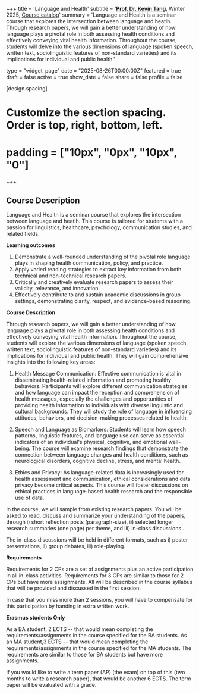 +++
title = 'Language and Health'
subtitle = '[**Prof. Dr. Kevin Tang**](https://slam.phil.hhu.de/authors/kevin/), Winter 2025, [Course catalog](https://lsf.hhu.de/qisserver/servlet/de.his.servlet.RequestDispatcherServlet?state=verpublish&status=init&vmfile=no&publishid=268153&moduleCall=webInfo&publishConfFile=webInfo&publishSubDir=veranstaltung)'
summary = 'Language and Health is a seminar course that explores the intersection between language and heatlh. Through research papers, we will gain a better understanding of how language plays a pivotal role in both assessing health conditions and effectively conveying vital health information. Throughout the course, students will delve into the various dimensions of language (spoken speech, written text, sociolinguistic features of non-standard varieties) and its implications for individual and public health.'

type = "widget_page"
date = "2025-08-26T00:00:00Z"
featured = true
draft = false
active = true
show_date = false
share = false
profile = false

[design.spacing]
  # Customize the section spacing. Order is top, right, bottom, left.
  # padding = ["10px", "0px", "10px", "0"]

+++

## Course Description

Language and Health is a seminar course that explores the intersection between language and heatlh. This course is tailored for students with a passion for linguistics, healthcare, psychology, communication studies, and related fields.

**Learning outcomes**

1. Demonstrate a well-rounded understanding of the pivotal role language plays in shaping health communication, policy, and practice.
2. Apply varied reading strategies to extract key information from both technical and non-technical research papers.
3. Critically and creatively evaluate research papers to assess their validity, relevance, and innovation.
4. Effectively contribute to and sustain academic discussions in group settings, demonstrating clarity, respect, and evidence-based reasoning.

**Course Description**

Through research papers, we will gain a better understanding of how language plays a pivotal role in both assessing health conditions and effectively conveying vital health information. Throughout the course, students will explore the various dimensions of language (spoken speech, written text, sociolinguistic features of non-standard varieties) and its implications for individual and public health. They will gain comprehensive insights into the following key areas:

1. Health Message Communication: Effective communication is vital in disseminating health-related information and promoting healthy behaviors. Participants will explore different communication strategies and how language can impact the reception and comprehension of health messages, especially the challenges and opportunities of providing health information to individuals with diverse linguistic and cultural backgrounds. They will study the role of language in influencing attitudes, behaviors, and decision-making processes related to health.

2. Speech and Language as Biomarkers: Students will learn how speech patterns, linguistic features, and language use can serve as essential indicators of an individual's physical, cognitive, and emotional well-being. The course will examine research findings that demonstrate the connection between language changes and health conditions, such as neurological disorders, cognitive decline, stress, and mental health.

3. Ethics and Privacy: As language-related data is increasingly used for health assessment and communication, ethical considerations and data privacy become critical aspects. This course will foster discussions on ethical practices in language-based health research and the responsible use of data.

In the course, we will sample from existing research papers. You will be asked to read, discuss and summarize your understanding of the papers, through
i) short reflection posts (paragraph-size), ii) selected longer research summaries (one page) per theme, and iii) in-class discussions .

The in-class discussions will be held in different formats, such as i) poster presentations, ii) group debates, iii) role-playing.

**Requirements**

Requirements for 2 CPs are a set of assignments plus an active participation in all in-class activities. Requirements for 3 CPs are similar to those for 2 CPs but have more assignments. All will be described in the course syllabus that will be provided and discussed in the first session.

In case that you miss more than 2 sessions, you will have to compensate for this participation by handing in extra written work.

**Erasmus students Only**

As a BA student, 2 ECTS -- that would mean completing the requirements/assignments in the course specified for the BA students.
As an MA student,3 ECTS -- that would mean completing the requirements/assignments in the course specified for the MA students. The requirements are similar to those for BA students but have more assignments.

If you would like to write a term paper (AP) (the exam) on top of this (two months to write a research paper), that would be another 6 ECTS. The term paper will be evaluated with a grade.